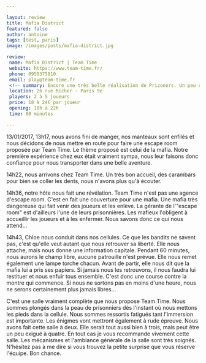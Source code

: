 ```yaml
---

layout: review
title: Mafia District
featured: false
author: antoine
tags: [test, paris]
image: /images/posts/mafia-district.jpg

review:
 name: Mafia District | Team Time
 website: https://www.team-time.fr/
 phone: 0950375810
 email: play@team-time.fr
 <!-- summary: Encore une très belle réalisation de Prizoners. Un peu compliquée, mais qui vaut vraiment le détour. -->
 location: 26 rue Richer - Paris 9e
 players: 2 à 5 joueurs
 price: 18 à 24€ par joueur
 opening: 10h à 22h
 time: 60 minutes

---
```


13/01/2017, 13h17, nous avons fini de manger, nos manteaux sont enfilés et nous décidons de nous mettre en route pour faire une escape room proposée par Team Time. Le thème proposé est celui de la mafia. Notre première expérience chez eux était vraiment sympa, nous leur faisons donc confiance pour nous transporter dans une belle aventure.

14h22, nous arrivons chez Team Time. Un très bon accueil, des carambars pour bien se coller les dents, nous n'avons plus qu'à écouter.

14h36, notre hôte nous fait une révélation. Team Time n'est pas une agence d'escape room. C'est en fait une couverture pour une mafia. Une mafia très dangereuse qui fait venir des joueurs et les enlève. La gérante de l'"escape room" est d'ailleurs l'une de leurs prisonnières. Les mafieux l'obligent à accueillir les joueurs et à les enfermer. Nous savons donc ce qui nous attend... 

14h43, Chloe nous conduit dans nos cellules. Ce que les bandits ne savent pas, c'est qu'elle veut autant que nous retrouver sa liberté. Elle nous attache, mais nous donne une information capitale. Pendant 60 minutes, nous aurons le champ libre, aucune patrouille n'est prévue. Elle nous remet également une lampe torche chacun. Avant de partir, elle nous dit que la mafia lui a pris ses papiers. Si jamais nous les retrouvons, il nous faudra lui restituer et nous enfuir tous ensemble. C'est donc une course contre la montre qui commence. Si nous ne sortons pas en moins d'une heure, nous ne serons certainement plus jamais libres...

C'est une salle vraiment complète que nous propose Team Time. Nous sommes plongés dans la peau de prisonniers dès l'instant où nous mettons les pieds dans la cellule. Nous sommes ressortis fatigués tant l'immersion est importante. Les énigmes vont mettront également à rude épreuve. Nous avons fait cette salle à deux. Elle serait tout aussi bien à trois, mais peut être un peu exiguë à quatre. En tout cas je vous recommande vivement cette salle. Les mécanismes et l'ambiance générale de la salle sont très soignés. N'hésitez pas à me dire si vous trouvez la petite surprise que vous réserve l'équipe. Bon chance.
